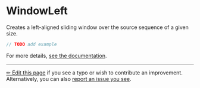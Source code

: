 # WindowLeft

Creates a left-aligned sliding window over the source sequence of a given size.

```c# --destination-file ../code/Program.cs --region statements --project ../code/TryMoreLinq.csproj
// TODO add example
```

For more details, [see the documentation][doc].

---

[&#x270F; Edit this page][edit] if you see a typo or wish to contribute an
improvement. Alternatively, you can also [report an issue you see][issue].


[edit]: https://github.com/morelinq/try/edit/master/window-left.md
[issue]: https://github.com/morelinq/try/issues/new?title=WindowLeft
[doc]: https://morelinq.github.io/3.1/ref/api/html/M_MoreLinq_MoreEnumerable_WindowLeft__1.htm
